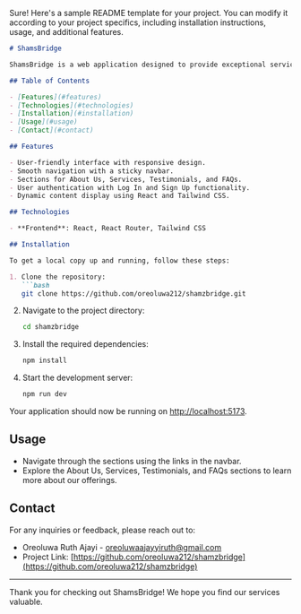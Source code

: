 Sure! Here's a sample README template for your project. You can modify it according to your project specifics, including installation instructions, usage, and additional features.

```markdown
# ShamsBridge

ShamsBridge is a web application designed to provide exceptional service beyond compare. Our platform offers tailored solutions and comprehensive consultations to help clients succeed in today's dynamic business environment.

## Table of Contents

- [Features](#features)
- [Technologies](#technologies)
- [Installation](#installation)
- [Usage](#usage)
- [Contact](#contact)

## Features

- User-friendly interface with responsive design.
- Smooth navigation with a sticky navbar.
- Sections for About Us, Services, Testimonials, and FAQs.
- User authentication with Log In and Sign Up functionality.
- Dynamic content display using React and Tailwind CSS.

## Technologies

- **Frontend**: React, React Router, Tailwind CSS

## Installation

To get a local copy up and running, follow these steps:

1. Clone the repository:
   ```bash
   git clone https://github.com/oreoluwa212/shamzbridge.git
   ```
2. Navigate to the project directory:
   ```bash
   cd shamzbridge
   ```
3. Install the required dependencies:
   ```bash
   npm install
   ```
4. Start the development server:
   ```bash
   npm run dev
   ```

Your application should now be running on [http://localhost:5173](http://localhost:5173).

## Usage

- Navigate through the sections using the links in the navbar.
- Explore the About Us, Services, Testimonials, and FAQs sections to learn more about our offerings.

## Contact

For any inquiries or feedback, please reach out to:

- Oreoluwa Ruth Ajayi - [oreoluwaajayyiruth@gmail.com](oreoluwaajayyiruth@gmail.com)
- Project Link: [https://github.com/oreoluwa212/shamzbridge](https://github.com/oreoluwa212/shamzbridge)

---

Thank you for checking out ShamsBridge! We hope you find our services valuable.
```